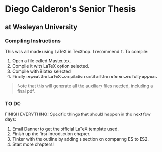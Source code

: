 # Diego Calderon's Senior Thesis #
## at Wesleyan University ##
### Compiling Instructions ###
This was all made using LaTeX in TexShop. I recommend it.
To compile:
1. Open a file called Master.tex.
2. Compile it with LaTeX option selected.
3. Compile with Bibtex selected
4. Finally repeat the LaTeX compilation until all the references
fully appear.

> Note that this will generate all the auxiliary files needed, including a final pdf.

### TO DO ###
FINISH EVERYTHING!
Specific things that should happen in the next few days:
1. Email Danner to get the official LaTeX template used.
2. Finish up the first Introduction chapter.
3. Tinker with the outline by adding a section on comparing ES to ES2.
4. Start more chapters!